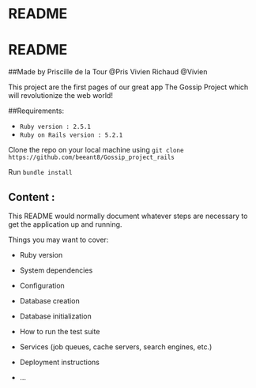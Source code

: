 # README

# README

##Made by
Priscille de la Tour @Pris
Vivien Richaud @Vivien



This project are the first pages of our great app The Gossip Project which will revolutionize the web world!


##Requirements:

* `Ruby version : 2.5.1`
* `Ruby on Rails version : 5.2.1 `

Clone the repo on your local machine using `git clone https://github.com/beeant8/Gossip_project_rails `

Run `bundle install`

## Content : 

This README would normally document whatever steps are necessary to get the
application up and running.

Things you may want to cover:

* Ruby version

* System dependencies

* Configuration

* Database creation

* Database initialization

* How to run the test suite

* Services (job queues, cache servers, search engines, etc.)

* Deployment instructions

* ...
